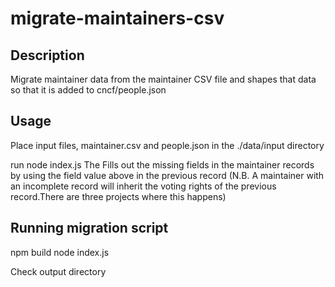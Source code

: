 # migrate-maintainers-csv

## Description

Migrate maintainer data from the maintainer CSV file and shapes that data so that it is added to cncf/people.json

## Usage

Place input files, maintainer.csv and people.json in the ./data/input directory

run node index.js 
The Fills out the missing fields in the maintainer records by using the field value above in the previous record
(N.B. A maintainer with an incomplete record will inherit the voting rights of the previous record.There are three projects where this happens)

## Running migration script

npm build
node index.js

Check output directory

